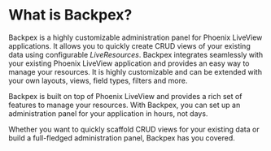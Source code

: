 # What is Backpex?

Backpex is a highly customizable administration panel for Phoenix LiveView applications. It allows you to quickly create CRUD views of your existing data using configurable *LiveResources*. Backpex integrates seamlessly with your existing Phoenix LiveView application and provides an easy way to manage your resources. It is highly customizable and can be extended with your own layouts, views, field types, filters and more.

Backpex is built on top of Phoenix LiveView and provides a rich set of features to manage your resources. With Backpex, you can set up an administration panel for your application in hours, not days.

Whether you want to quickly scaffold CRUD views for your existing data or build a full-fledged administration panel, Backpex has you covered.


